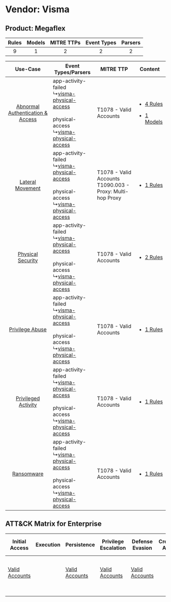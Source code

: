 Vendor: Visma
=============
Product: Megaflex
-----------------
| Rules | Models | MITRE TTPs | Event Types | Parsers |
|:-----:|:------:|:----------:|:-----------:|:-------:|
|   9   |   1    |     2      |      2      |    2    |

|    Use-Case    | Event Types/Parsers    | MITRE TTP    | Content    |
|:----:| ---- | ---- | ---- |
| [Abnormal Authentication & Access](../../../UseCases/uc_abnormal_authentication_&_access.md) |  app-activity-failed<br> ↳[visma-physical-access](Ps/pC_vismaphysicalaccess.md)<br><br> physical-access<br> ↳[visma-physical-access](Ps/pC_vismaphysicalaccess.md)<br> | T1078 - Valid Accounts<br>    | [<ul><li>4 Rules</li></ul><ul><li>1 Models</li></ul>](RM/r_m_visma_megaflex_Abnormal_Authentication_&_Access.md) |
|    [Lateral Movement](../../../UseCases/uc_lateral_movement.md)    |  app-activity-failed<br> ↳[visma-physical-access](Ps/pC_vismaphysicalaccess.md)<br><br> physical-access<br> ↳[visma-physical-access](Ps/pC_vismaphysicalaccess.md)<br> | T1078 - Valid Accounts<br>T1090.003 - Proxy: Multi-hop Proxy<br> | [<ul><li>1 Rules</li></ul>](RM/r_m_visma_megaflex_Lateral_Movement.md)    |
|    [Physical Security](../../../UseCases/uc_physical_security.md)    |  app-activity-failed<br> ↳[visma-physical-access](Ps/pC_vismaphysicalaccess.md)<br><br> physical-access<br> ↳[visma-physical-access](Ps/pC_vismaphysicalaccess.md)<br> | T1078 - Valid Accounts<br>    | [<ul><li>2 Rules</li></ul>](RM/r_m_visma_megaflex_Physical_Security.md)    |
|    [Privilege Abuse](../../../UseCases/uc_privilege_abuse.md)    |  app-activity-failed<br> ↳[visma-physical-access](Ps/pC_vismaphysicalaccess.md)<br><br> physical-access<br> ↳[visma-physical-access](Ps/pC_vismaphysicalaccess.md)<br> | T1078 - Valid Accounts<br>    | [<ul><li>1 Rules</li></ul>](RM/r_m_visma_megaflex_Privilege_Abuse.md)    |
|    [Privileged Activity](../../../UseCases/uc_privileged_activity.md)    |  app-activity-failed<br> ↳[visma-physical-access](Ps/pC_vismaphysicalaccess.md)<br><br> physical-access<br> ↳[visma-physical-access](Ps/pC_vismaphysicalaccess.md)<br> | T1078 - Valid Accounts<br>    | [<ul><li>1 Rules</li></ul>](RM/r_m_visma_megaflex_Privileged_Activity.md)    |
|    [Ransomware](../../../UseCases/uc_ransomware.md)    |  app-activity-failed<br> ↳[visma-physical-access](Ps/pC_vismaphysicalaccess.md)<br><br> physical-access<br> ↳[visma-physical-access](Ps/pC_vismaphysicalaccess.md)<br> | T1078 - Valid Accounts<br>    | [<ul><li>1 Rules</li></ul>](RM/r_m_visma_megaflex_Ransomware.md)    |

ATT&CK Matrix for Enterprise
----------------------------
| Initial Access                                                      | Execution | Persistence                                                         | Privilege Escalation                                                | Defense Evasion                                                     | Credential Access | Discovery | Lateral Movement | Collection | Command and Control                                                                                                                       | Exfiltration | Impact |
| ------------------------------------------------------------------- | --------- | ------------------------------------------------------------------- | ------------------------------------------------------------------- | ------------------------------------------------------------------- | ----------------- | --------- | ---------------- | ---------- | ----------------------------------------------------------------------------------------------------------------------------------------- | ------------ | ------ |
| [Valid Accounts](https://attack.mitre.org/techniques/T1078)<br><br> |           | [Valid Accounts](https://attack.mitre.org/techniques/T1078)<br><br> | [Valid Accounts](https://attack.mitre.org/techniques/T1078)<br><br> | [Valid Accounts](https://attack.mitre.org/techniques/T1078)<br><br> |                   |           |                  |            | [Proxy: Multi-hop Proxy](https://attack.mitre.org/techniques/T1090/003)<br><br>[Proxy](https://attack.mitre.org/techniques/T1090)<br><br> |              |        |